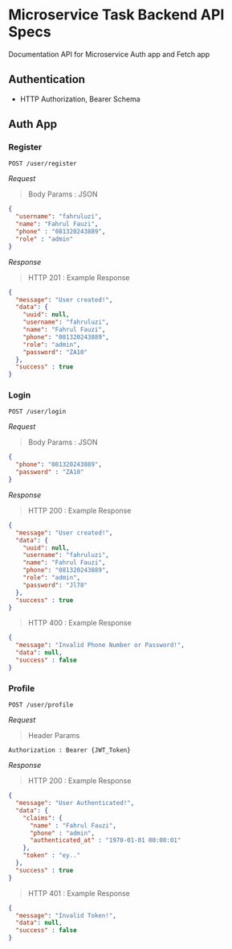 # Microservice Task Backend API Specs

Documentation API for Microservice Auth app and Fetch app

## Authentication
- HTTP Authorization, Bearer Schema

## Auth App
### Register 
`POST /user/register`

*Request*
> Body Params : JSON
```json
{
  "username": "fahruluzi",
  "name": "Fahrul Fauzi",
  "phone" : "081320243889",
  "role" : "admin"
}
```

*Response*

> HTTP 201 : Example Response 
```json
{
  "message": "User created!",
  "data": {
    "uuid": null,
    "username": "fahruluzi",
    "name": "Fahrul Fauzi",
    "phone": "081320243889",
    "role": "admin",
    "password": "ZA10"
  },
  "success" : true
}
```

### Login
`POST /user/login`

*Request*
> Body Params : JSON
```json
{
  "phone": "081320243889",
  "password" : "ZA10"
}
```

*Response*

> HTTP 200 : Example Response
```json
{
  "message": "User created!",
  "data": {
    "uuid": null,
    "username": "fahruluzi",
    "name": "Fahrul Fauzi",
    "phone": "081320243889",
    "role": "admin",
    "password": "Jl78"
  },
  "success" : true
}
```

> HTTP 400 : Example Response
```json
{
  "message": "Invalid Phone Number or Password!",
  "data": null,
  "success" : false
}
```

### Profile
`POST /user/profile`

*Request*
> Header Params
```
Authorization : Bearer {JWT_Token}
```

*Response*

> HTTP 200 : Example Response
```json
{
  "message": "User Authenticated!",
  "data": {
    "claims": {
      "name" : "Fahrul Fauzi",
      "phone" : "admin",
      "authenticated_at" : "1970-01-01 00:00:01"
    },
    "token" : "ey.."
  },
  "success" : true
}
```

> HTTP 401 : Example Response
```json
{
  "message": "Invalid Token!",
  "data": null,
  "success" : false
}
```